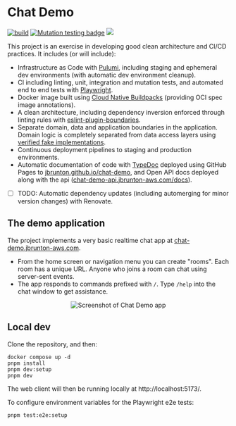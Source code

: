 # Chat Demo

[![build](https://github.com/jbrunton/chat-demo/actions/workflows/build.yml/badge.svg?query=branch%3Amain)](https://github.com/jbrunton/chat-demo/actions/workflows/build.yml?query=branch%3Amain)
[![Mutation testing badge](https://img.shields.io/endpoint?style=flat&url=https%3A%2F%2Fbadge-api.stryker-mutator.io%2Fgithub.com%2Fjbrunton%2Fchat-demo%2Fmain)](https://dashboard.stryker-mutator.io/reports/github.com/jbrunton/chat-demo/main)
<a href="https://jbrunton.github.io/chat-demo/"><img src="https://img.shields.io/badge/Docs-TypeDoc-blue.svg"/></a>

This project is an exercise in developing good clean architecture and CI/CD practices. It includes (or will include):

- Infrastructure as Code with [Pulumi](https://www.pulumi.com/), including staging and ephemeral dev environments (with automatic dev environment cleanup).
- CI including linting, unit, integration and mutation tests, and automated end to end tests with [Playwright](https://playwright.dev/).
- Docker image built using [Cloud Native Buildpacks](https://buildpacks.io/) (providing OCI spec image annotations).
- A clean architecture, including dependency inversion enforced through linting rules with [eslint-plugin-boundaries](https://github.com/javierbrea/eslint-plugin-boundaries).
- Separate domain, data and application boundaries in the application. Domain logic is completely separated from data access layers using [verified fake implementations](https://github.com/jbrunton/chat-demo/tree/main/services/api/src/data/repositories).
- Continuous deployment pipelines to staging and production environments.
- Automatic documentation of code with [TypeDoc](https://typedoc.org/) deployed using GitHub Pages to [jbrunton.github.io/chat-demo](https://jbrunton.github.io/chat-demo/), and Open API docs deployed along with the api ([chat-demo-api.jbrunton-aws.com/docs](https://chat-demo-api.jbrunton-aws.com/docs)).
- [ ] TODO: Automatic dependency updates (including automerging for minor version changes) with Renovate.

## The demo application

The project implements a very basic realtime chat app at [chat-demo.jbrunton-aws.com](https://chat-demo.jbrunton-aws.com).

- From the home screen or navigation menu you can create "rooms". Each room has a unique URL. Anyone who joins a room can chat using server-sent events.
- The app responds to commands prefixed with `/`. Type `/help` into the chat window to get assistance.

<p align="center">
  <img src="https://github.com/user-attachments/assets/a5700d6f-f1d1-4720-a784-42d6098a4af4" alt="Screenshot of Chat Demo app" />
</p>

## Local dev

Clone the repository, and then:

```console
docker compose up -d
pnpm install
pnpm dev:setup
pnpm dev
```

The web client will then be running locally at http://localhost:5173/.

To configure environment variables for the Playwright e2e tests:

```console
pnpm test:e2e:setup
```

